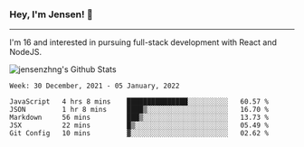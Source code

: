 ### Hey, I'm Jensen! 👋

---

I'm 16 and interested in pursuing full-stack development with React and NodeJS.

![jensenzhng's Github Stats](https://github-readme-stats.vercel.app/api?username=jensenzhng&theme=dark&show_icons=true&count_private=true&include_all_commits=true)

<!--START_SECTION:waka-->
```text
Week: 30 December, 2021 - 05 January, 2022

JavaScript   4 hrs 8 mins    ███████████████░░░░░░░░░░   60.57 % 
JSON         1 hr 8 mins     ████▒░░░░░░░░░░░░░░░░░░░░   16.70 % 
Markdown     56 mins         ███▒░░░░░░░░░░░░░░░░░░░░░   13.73 % 
JSX          22 mins         █▒░░░░░░░░░░░░░░░░░░░░░░░   05.49 % 
Git Config   10 mins         ▓░░░░░░░░░░░░░░░░░░░░░░░░   02.62 % 
```
<!--END_SECTION:waka-->
